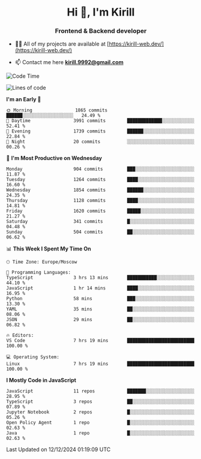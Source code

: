 <h1 align="center">Hi 👋, I'm Kirill</h1>
<h3 align="center">Frontend & Backend developer</h3>

- 👨‍💻 All of my projects are available at [https://kirill-web.dev/](https://kirill-web.dev/)

- 📫 Contact me here **kirill.9992@gmail.com**











<!--START_SECTION:waka-->
![Code Time](http://img.shields.io/badge/Code%20Time-2%2C065%20hrs%2054%20mins-blue)

![Lines of code](https://img.shields.io/badge/From%20Hello%20World%20I%27ve%20Written-5.1%20million%20lines%20of%20code-blue)

**I'm an Early 🐤** 

```text
🌞 Morning                1865 commits        ██████░░░░░░░░░░░░░░░░░░░   24.49 % 
🌆 Daytime                3991 commits        █████████████░░░░░░░░░░░░   52.41 % 
🌃 Evening                1739 commits        ██████░░░░░░░░░░░░░░░░░░░   22.84 % 
🌙 Night                  20 commits          ░░░░░░░░░░░░░░░░░░░░░░░░░   00.26 % 
```
📅 **I'm Most Productive on Wednesday** 

```text
Monday                   904 commits         ███░░░░░░░░░░░░░░░░░░░░░░   11.87 % 
Tuesday                  1264 commits        ████░░░░░░░░░░░░░░░░░░░░░   16.60 % 
Wednesday                1854 commits        ██████░░░░░░░░░░░░░░░░░░░   24.35 % 
Thursday                 1128 commits        ████░░░░░░░░░░░░░░░░░░░░░   14.81 % 
Friday                   1620 commits        █████░░░░░░░░░░░░░░░░░░░░   21.27 % 
Saturday                 341 commits         █░░░░░░░░░░░░░░░░░░░░░░░░   04.48 % 
Sunday                   504 commits         ██░░░░░░░░░░░░░░░░░░░░░░░   06.62 % 
```


📊 **This Week I Spent My Time On** 

```text
🕑︎ Time Zone: Europe/Moscow

💬 Programming Languages: 
TypeScript               3 hrs 13 mins       ███████████░░░░░░░░░░░░░░   44.10 % 
JavaScript               1 hr 14 mins        ████░░░░░░░░░░░░░░░░░░░░░   16.95 % 
Python                   58 mins             ███░░░░░░░░░░░░░░░░░░░░░░   13.30 % 
YAML                     35 mins             ██░░░░░░░░░░░░░░░░░░░░░░░   08.06 % 
JSON                     29 mins             ██░░░░░░░░░░░░░░░░░░░░░░░   06.82 % 

🔥 Editors: 
VS Code                  7 hrs 19 mins       █████████████████████████   100.00 % 

💻 Operating System: 
Linux                    7 hrs 19 mins       █████████████████████████   100.00 % 
```

**I Mostly Code in JavaScript** 

```text
JavaScript               11 repos            ███████░░░░░░░░░░░░░░░░░░   28.95 % 
TypeScript               3 repos             ██░░░░░░░░░░░░░░░░░░░░░░░   07.89 % 
Jupyter Notebook         2 repos             █░░░░░░░░░░░░░░░░░░░░░░░░   05.26 % 
Open Policy Agent        1 repo              █░░░░░░░░░░░░░░░░░░░░░░░░   02.63 % 
Java                     1 repo              █░░░░░░░░░░░░░░░░░░░░░░░░   02.63 % 
```




 Last Updated on 12/12/2024 01:19:09 UTC
<!--END_SECTION:waka-->
